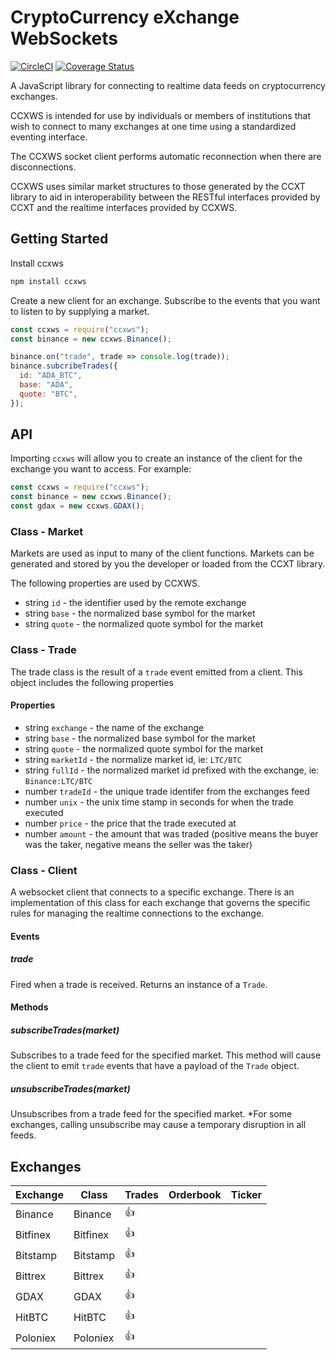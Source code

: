 # CryptoCurrency eXchange WebSockets

[![CircleCI](https://circleci.com/gh/altangent/ccxws/tree/master.svg?style=shield)](https://circleci.com/gh/altangent/ccxws/tree/master)
[![Coverage Status](https://coveralls.io/repos/github/altangent/ccxws/badge.svg?branch=master)](https://coveralls.io/github/altangent/ccxws?branch=master)

A JavaScript library for connecting to realtime data feeds on cryptocurrency exchanges.

CCXWS is intended for use by individuals or members of institutions that wish to connect to many exchanges at one time using a standardized eventing interface.

The CCXWS socket client performs automatic reconnection when there are disconnections.

CCXWS uses similar market structures to those generated by the CCXT library to aid in interoperability between the RESTful interfaces provided by CCXT and the realtime interfaces provided by CCXWS.

## Getting Started

Install ccxws

```bash
npm install ccxws
```

Create a new client for an exchange. Subscribe to the events that you want to listen to by supplying a market.

```javascript
const ccxws = require("ccxws");
const binance = new ccxws.Binance();

binance.on("trade", trade => console.log(trade));
binance.subcribeTrades({
  id: "ADA_BTC",
  base: "ADA",
  quote: "BTC",
});
```

## API

Importing `ccxws` will allow you to create an instance of the client for the exchange you want to access. For example:

```javascript
const ccxws = require("ccxws");
const binance = new ccxws.Binance();
const gdax = new ccxws.GDAX();
```

### Class - Market

Markets are used as input to many of the client functions. Markets can be generated and stored by you the developer or loaded from the CCXT library.

The following properties are used by CCXWS.

* string `id` - the identifier used by the remote exchange
* string `base` - the normalized base symbol for the market
* string `quote` - the normalized quote symbol for the market

### Class - Trade

The trade class is the result of a `trade` event emitted from a client. This object includes the following properties

#### Properties

* string `exchange` - the name of the exchange
* string `base` - the normalized base symbol for the market
* string `quote` - the normalized quote symbol for the market
* string `marketId` - the normalize market id, ie: `LTC/BTC`
* string `fullId` - the normalized market id prefixed with the exchange, ie: `Binance:LTC/BTC`
* number `tradeId` - the unique trade identifer from the exchanges feed
* number `unix` - the unix time stamp in seconds for when the trade executed
* number `price` - the price that the trade executed at
* number `amount` - the amount that was traded (positive means the buyer was the taker, negative means the seller was the taker)

### Class - Client

A websocket client that connects to a specific exchange. There is an implementation of this class for each exchange that governs the specific rules for managing the realtime connections to the exchange.

#### Events

##### trade

Fired when a trade is received. Returns an instance of a `Trade`.

#### Methods

##### subscribeTrades(market)

Subscribes to a trade feed for the specified market. This method will cause the client to emit `trade` events that have a payload of the `Trade` object.

##### unsubscribeTrades(market)

Unsubscribes from a trade feed for the specified market. \*For some exchanges, calling unsubscribe may cause a temporary disruption in all feeds.

## Exchanges

| Exchange | Class    | Trades | Orderbook | Ticker |
| -------- | -------- | ------ | --------- | ------ |
| Binance  | Binance  | :+1:   |           |        |
| Bitfinex | Bitfinex | :+1:   |           |        |
| Bitstamp | Bitstamp | :+1:   |           |        |
| Bittrex  | Bittrex  | :+1:   |           |        |
| GDAX     | GDAX     | :+1:   |           |        |
| HitBTC   | HitBTC   | :+1:   |           |        |
| Poloniex | Poloniex | :+1:   |           |        |

